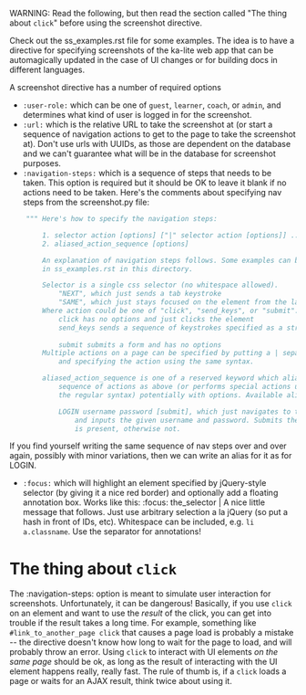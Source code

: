 WARNING: Read the following, but then read the section called "The thing about `click`" before using the screenshot directive.

Check out the ss_examples.rst file for some examples. The idea is to have a directive for specifying screenshots of the ka-lite web app that can be automagically updated in the case of UI changes or for building docs in different languages.

A screenshot directive has a number of required options
* `:user-role:` which can be one of `guest`, `learner`, `coach`, or `admin`, and determines what kind of user is logged in for the screenshot.
* `:url:` which is the relative URL to take the screenshot at (or start a sequence of navigation actions to get to the page to take the screenshot at). Don't use urls with UUIDs, as those are dependent on the database and we can't guarantee what will be in the database for screenshot purposes.
* `:navigation-steps:` which is a sequence of steps that needs to be taken. This option is required but it should be OK to leave it blank if no actions need to be taken. Here's the comments about specifying nav steps from the screenshot.py file:
```python
    """ Here's how to specify the navigation steps:

        1. selector action [options] ["|" selector action [options]] ...
        2. aliased_action_sequence [options]

        An explanation of navigation steps follows. Some examples can be found
        in ss_examples.rst in this directory.

        Selector is a single css selector (no whitespace allowed).
            "NEXT", which just sends a tab keystroke
            "SAME", which just stays focused on the element from the last action
        Where action could be one of "click", "send_keys", or "submit":
            click has no options and just clicks the element
            send_keys sends a sequence of keystrokes specified as a string by options
                
            submit submits a form and has no options
        Multiple actions on a page can be specified by putting a | separator,
            and specifying the action using the same syntax.

        aliased_action_sequence is one of a reserved keyword which aliases a common
            sequence of actions as above (or performs special actions unavailable by
            the regular syntax) potentially with options. Available aliases:

            LOGIN username password [submit], which just navigates to the login page
                and inputs the given username and password. Submits the form is submit
                is present, otherwise not.
```
If you find yourself writing the same sequence of nav steps over and over again, possibly with minor variations, then we can write an alias for it as for LOGIN.
* `:focus:` which will highlight an element specified by jQuery-style selector (by giving it a nice red border) and optionally add a floating annotation box. Works like this:
    :focus: the_selector | A nice little message that follows.
Just use arbitrary selection a la jQuery (so put a hash in front of IDs, etc). Whitespace can be included, e.g. `li a.classname`. Use the separator for annotations!


The thing about `click`
=======================
The :navigation-steps: option is meant to simulate user interaction for screenshots. Unfortunately, it can be dangerous!
Basically, if you use `click` on an element and want to use the *result* of the click, you can get into trouble if the result takes a long time.
For example, something like `#link_to_another_page click` that causes a page load is probably a mistake -- the directive doesn't know how long to wait for the page to load, and will probably throw an error.
Using `click` to interact with UI elements *on the same page* should be ok, as long as the result of interacting with the UI element happens really, really fast.
The rule of thumb is, if a `click` loads a page or waits for an AJAX result, think twice about using it.
